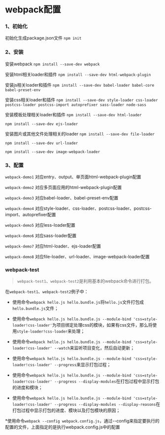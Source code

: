 # webpack配置

### 1、初始化

初始化生成package.json文件
`npm init`

### 2、安装

安装webpack
`npm install --save-dev webpack`

安装html相关loader和插件
`npm install --save-dev html-webpack-plugin`

安装js相关loader和插件
`npm install --save-dev babel-loader babel-core babel-preset-env`

安装css相关loader和插件
`npm install --save-dev style-loader css-loader postcss-loader postcss-import autoprefixer sass-loader node-sass`

安装模板处理相关loader和插件
`npm install --save-dev html-loader`

`npm install --save-dev ejs-loader`

安装图片或其他文件处理相关的loader
`npm install --save-dev file-loader`

`npm install --save-dev url-loader`

`npm install --save-dev image-webpack-loader`

### 3、配置

`webpack-demo1` 对应entry、output、单页面html-webpack-plugin配置

`webpack-demo2` 对应多页面应用的html-webpack-plugin配置

`webpack-demo3` 对应babel-loader、babel-preset-env配置

`webpack-demo4` 对应style-loader、css-loader、postcss-loader、postcss-import、autoprefixer配置

`webpack-demo5` 对应less-loader配置

`webpack-demo6` 对应sass-loader配置

`webpack-demo7` 对应html-loader、ejs-loader配置

`webpack-demo8` 对应file-loader、url-loader、image-webpack-loader配置

### webpack-test

> `webpack-test1`、`webpack-test2`是利用基本的webpack命令进行打包。
 
在`webpack-test1`、`webpack-test2`例子中：

* 使用命令`webpack hello.js hello.bundle.js`将`hello.js`文件打包成`hello.bundle.js`文件；

* 使用命令`webpack hello.js hello.bundle.js --module-bind 'css=style-loader!css-loader'`为项目绑定处理css的模块，如果有css文件，那么将使用`style-loader!css-loader`来处理；

* 使用命令`webpack hello.js hello.bundle.js --module-bind 'css=style-loader!css-loader' --watch`来监听项目变化，然后自动更新；

* 使用命令`webpack hello.js hello.bundle.js --module-bind 'css=style-loader!css-loader' --progress`来显示打包过程；

* 使用命令`webpack hello.js hello.bundle.js --module-bind 'css=style-loader!css-loader' --progress --display-modules`在打包过程中显示打包的进度和模块；

* 使用命令`webpack hello.js hello.bundle.js --module-bind 'css=style-loader!css-loader' --progress --display-modules --display-reasons`在打包过程中显示打包的进度、模块以及打包模块的原因；

*使用命令`webpack --config webpack.config.js`，通过--config来指定要执行的配置的文件，上面指定的是执行webpack.config.js中的配置
